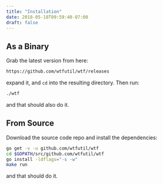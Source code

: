 ```yaml
---
title: "Installation"
date: 2018-05-18T09:59:40-07:00
draft: false
---
```


## As a Binary

Grab the latest version from here:

```bash
https://github.com/wtfutil/wtf/releases
```

expand it, and `cd` into the resulting directory. Then run:

```bash
./wtf
```

and that should also do it.

## From Source

Download the source code repo and install the dependencies:

```bash
go get -v -u github.com/wtfutil/wtf
cd $GOPATH/src/github.com/wtfutil/wtf
go install -ldflags="-s -w"
make run
```
and that should do it.

